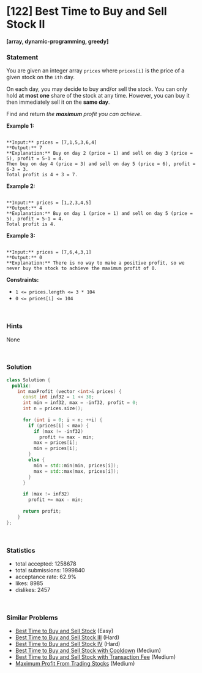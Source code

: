 # [122] Best Time to Buy and Sell Stock II

**[array, dynamic-programming, greedy]**

### Statement

You are given an integer array `prices` where `prices[i]` is the price of a given stock on the `ith` day.

On each day, you may decide to buy and/or sell the stock. You can only hold **at most one** share of the stock at any time. However, you can buy it then immediately sell it on the **same day**.

Find and return *the **maximum** profit you can achieve*.


**Example 1:**

```

**Input:** prices = [7,1,5,3,6,4]
**Output:** 7
**Explanation:** Buy on day 2 (price = 1) and sell on day 3 (price = 5), profit = 5-1 = 4.
Then buy on day 4 (price = 3) and sell on day 5 (price = 6), profit = 6-3 = 3.
Total profit is 4 + 3 = 7.

```

**Example 2:**

```

**Input:** prices = [1,2,3,4,5]
**Output:** 4
**Explanation:** Buy on day 1 (price = 1) and sell on day 5 (price = 5), profit = 5-1 = 4.
Total profit is 4.

```

**Example 3:**

```

**Input:** prices = [7,6,4,3,1]
**Output:** 0
**Explanation:** There is no way to make a positive profit, so we never buy the stock to achieve the maximum profit of 0.

```

**Constraints:**
* `1 <= prices.length <= 3 * 104`
* `0 <= prices[i] <= 104`


<br>

### Hints

None

<br>

### Solution

```cpp
class Solution {
  public:
    int maxProfit (vector <int>& prices) {
      const int inf32 = 1 << 30;
      int min = inf32, max = -inf32, profit = 0;
      int n = prices.size();
      
      for (int i = 0; i < n; ++i) {
        if (prices[i] < max) {
          if (max != -inf32)
            profit += max - min;
          max = prices[i];
          min = prices[i];
        }
        else {
          min = std::min(min, prices[i]);
          max = std::max(max, prices[i]);
        }
      }
      
      if (max != inf32)
        profit += max - min;
      
      return profit;
    }
};
```

<br>

### Statistics

- total accepted: 1258678
- total submissions: 1999840
- acceptance rate: 62.9%
- likes: 8985
- dislikes: 2457

<br>

### Similar Problems

- [Best Time to Buy and Sell Stock](https://leetcode.com/problems/best-time-to-buy-and-sell-stock) (Easy)
- [Best Time to Buy and Sell Stock III](https://leetcode.com/problems/best-time-to-buy-and-sell-stock-iii) (Hard)
- [Best Time to Buy and Sell Stock IV](https://leetcode.com/problems/best-time-to-buy-and-sell-stock-iv) (Hard)
- [Best Time to Buy and Sell Stock with Cooldown](https://leetcode.com/problems/best-time-to-buy-and-sell-stock-with-cooldown) (Medium)
- [Best Time to Buy and Sell Stock with Transaction Fee](https://leetcode.com/problems/best-time-to-buy-and-sell-stock-with-transaction-fee) (Medium)
- [Maximum Profit From Trading Stocks](https://leetcode.com/problems/maximum-profit-from-trading-stocks) (Medium)
